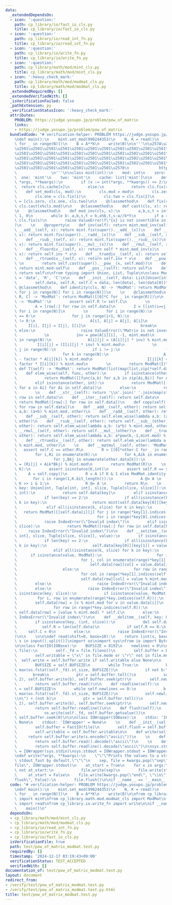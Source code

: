 ```yaml
---
data:
  _extendedDependsOn:
  - icon: ':question:'
    path: cp_library/io/fast_io_cls.py
    title: cp_library/io/fast_io_cls.py
  - icon: ':question:'
    path: cp_library/io/read_int_fn.py
    title: cp_library/io/read_int_fn.py
  - icon: ':question:'
    path: cp_library/io/write_fn.py
    title: cp_library/io/write_fn.py
  - icon: ':question:'
    path: cp_library/math/mod/mint_cls.py
    title: cp_library/math/mod/mint_cls.py
  - icon: ':heavy_check_mark:'
    path: cp_library/math/mod/modmat_cls.py
    title: cp_library/math/mod/modmat_cls.py
  _extendedRequiredBy: []
  _extendedVerifiedWith: []
  _isVerificationFailed: false
  _pathExtension: py
  _verificationStatusIcon: ':heavy_check_mark:'
  attributes:
    PROBLEM: https://judge.yosupo.jp/problem/pow_of_matrix
    links:
    - https://judge.yosupo.jp/problem/pow_of_matrix
  bundledCode: "# verification-helper: PROBLEM https://judge.yosupo.jp/problem/pow_of_matrix\n\
    \ndef main():\n    mint.set_mod(998244353)\n    N, K = read()\n    A = ModMat([read()\
    \ for _ in range(N)])\n    B = A**K\n    write(B)\n\n'''\n\u257A\u2501\u2501\u2501\
    \u2501\u2501\u2501\u2501\u2501\u2501\u2501\u2501\u2501\u2501\u2501\u2501\u2501\
    \u2501\u2501\u2501\u2501\u2501\u2501\u2501\u2501\u2501\u2501\u2501\u2501\u2501\
    \u2501\u2501\u2501\u2501\u2501\u2501\u2501\u2501\u2501\u2501\u2501\u2501\u2501\
    \u2501\u2501\u2501\u2501\u2501\u2501\u2501\u2501\u2501\u2501\u2501\u2501\u2501\
    \u2501\u2501\u2501\u2501\u2501\u2501\u2501\u2578\n             https://kobejean.github.io/cp-library\
    \               \n'''\n\nclass mint(int):\n    mod: int\n    zero: 'mint'\n  \
    \  one: 'mint'\n    two: 'mint'\n    cache: list['mint']\n\n    def __new__(cls,\
    \ *args, **kwargs):\n        if (x := int(*args, **kwargs)) <= 2:\n          \
    \  return cls.cache[x]\n        else:\n            return cls.fix(x)\n\n    @classmethod\n\
    \    def set_mod(cls, mod):\n        cls.mod = mod\n        cls.zero = cls.cast(0)\n\
    \        cls.one = cls.fix(1)\n        cls.two = cls.fix(2)\n        cls.cache\
    \ = [cls.zero, cls.one, cls.two]\n\n    @classmethod\n    def fix(cls, x): return\
    \ cls.cast(x%cls.mod)\n\n    @classmethod\n    def cast(cls, x): return super().__new__(cls,x)\n\
    \n    @classmethod\n    def mod_inv(cls, x):\n        a,b,s,t = int(x), cls.mod,\
    \ 1, 0\n        while b: a,b,s,t = b,a%b,t,s-a//b*t\n        if a == 1: return\
    \ cls.fix(s)\n        raise ValueError(f\"{x} is not invertible in mod {cls.mod}\"\
    )\n    \n    @property\n    def inv(self): return mint.mod_inv(self)\n\n    def\
    \ __add__(self, x): return mint.fix(super().__add__(x))\n    def __radd__(self,\
    \ x): return mint.fix(super().__radd__(x))\n    def __sub__(self, x): return mint.fix(super().__sub__(x))\n\
    \    def __rsub__(self, x): return mint.fix(super().__rsub__(x))\n    def __mul__(self,\
    \ x): return mint.fix(super().__mul__(x))\n    def __rmul__(self, x): return mint.fix(super().__rmul__(x))\n\
    \    def __floordiv__(self, x): return self * mint.mod_inv(x)\n    def __rfloordiv__(self,\
    \ x): return self.inv * x\n    def __truediv__(self, x): return self * mint.mod_inv(x)\n\
    \    def __rtruediv__(self, x): return self.inv * x\n    def __pow__(self, x):\
    \ \n        return self.cast(super().__pow__(x, self.mod))\n    def __neg__(self):\
    \ return mint.mod-self\n    def __pos__(self): return self\n    def __abs__(self):\
    \ return self\n\nfrom typing import Union, List, Tuple\n\nclass ModMat:\n    __slots__\
    \ = 'data', 'R', 'C'\n\n    def __init__(self, data: List[Union[int,mint]]):\n\
    \        self.data, self.R, self.C = data, len(data), len(data[0])\n    \n   \
    \ @classmethod\n    def identity(cls, N) -> 'ModMat': return ModMat([[int(i==j)\
    \ for j in range(N)] for i in range(N)])\n    \n    @classmethod\n    def zeros(cls,\
    \ R, C) -> 'ModMat': return ModMat([[0]*C for _ in range(R)])\n\n    def inv(self)\
    \ -> 'ModMat':\n        assert self.R != self.C\n        \n        N = self.R\n\
    \        A = [row[:] for row in self.data]\n        I = [[int(i==j) for j in range(N)]\
    \ for i in range(N)]\n        \n        for i in range(N):\n            if A[i][i]\
    \ == 0:\n                for j in range(i+1, N):\n                    if A[j][i]\
    \ != 0:\n                        A[i], A[j] = A[j], A[i]\n                   \
    \     I[i], I[j] = I[j], I[i]\n                        break\n               \
    \ else:\n                    raise ValueError(\"Matrix is not invertible\")\n\
    \            \n            inv = pow(A[i][i], -1, mint.mod)\n            for j\
    \ in range(N):\n                A[i][j] = (A[i][j] * inv) % mint.mod\n       \
    \         I[i][j] = (I[i][j] * inv) % mint.mod\n            \n            for\
    \ j in range(N):\n                if i != j:\n                    factor = A[j][i]\n\
    \                    for k in range(N):\n                        A[j][k] = (A[j][k]\
    \ - factor * A[i][k]) % mint.mod\n                        I[j][k] = (I[j][k] -\
    \ factor * I[i][k]) % mint.mod\n        \n        return ModMat(I)\n    \n   \
    \ def T(self) -> 'ModMat': return ModMat(list(map(list,zip(*self.data))))\n\n\
    \    def elem_wise(self, func, other):\n        if isinstance(other, ModMat):\n\
    \            return ModMat([[func(a,b) for a,b in zip(Ai,Bi)] for Ai,Bi in zip(self.data,other.data)])\n\
    \        elif isinstance(other, int):\n            return ModMat([[func(a,other)\
    \ for a in Ai] for Ai in self.data])\n        else:\n            return NotImplemented\n\
    \        \n    def __str__(self): return '\\n'.join(' '.join(map(str,row)) for\
    \ row in self.data)\n    def __iter__(self): return self.data\n    def __copy__(self):\
    \ return ModMat([row[:] for row in self.data])\n    def copy(self): return ModMat([row[:]\
    \ for row in self.data])\n    def __add__(self, other): return self.elem_wise(lambda\
    \ a,b: (a+b) % mint.mod, other)\n    def __radd__(self, other): return self.__add__(other)\n\
    \    def __sub__(self, other): return self.elem_wise(lambda a,b: (a-b) % mint.mod,\
    \ other)\n    def __rsub__(self, other): return self.__sub__(other)\n    def __mul__(self,\
    \ other): return self.elem_wise(lambda a,b: (a*b) % mint.mod, other)\n    def\
    \ __rmul__(self, other): return self.__mul__(other)\n    def __truediv__(self,\
    \ other): return self.elem_wise(lambda a,b: a*pow(b,-1,mint.mod) % mint.mod, other)\n\
    \    def __rtruediv__(self, other): return self.elem_wise(lambda a,b: pow(a,-1,mint.mod)*b\
    \ % mint.mod, other)\n    \n    def __matmul__(self, other: 'ModMat'):\n     \
    \   assert self.C == other.R\n        R = [[0]*other.C for _ in range(self.R)]\n\
    \        for i,Ri in enumerate(R):\n            for k,Aik in enumerate(self.data[i]):\n\
    \                for j,Bkj in enumerate(other.data[k]):\n                    Ri[j]\
    \ = (Ri[j] + Aik*Bkj) % mint.mod\n        return ModMat(R)\n    \n    def __pow__(self,\
    \ K):\n        assert isinstance(K,int)\n        assert self.R == self.C\n   \
    \     A = self.copy()\n        R = A if K & 1 else ModMat.identity(self.R)\n \
    \       for i in range(1,K.bit_length()):\n            A @= A \n            if\
    \ K >> i & 1:\n                R @= A \n        return R\n    \n    def __getitem__(self,\
    \ key: Union[int, Tuple[int, int], slice, Tuple[slice, slice]]):\n        if isinstance(key,\
    \ int):\n            return self.data[key]\n        elif isinstance(key, tuple):\n\
    \            if len(key) == 2:\n                if all(isinstance(k, int) for\
    \ k in key):\n                    return mint(self.data[key[0]][key[1]])\n   \
    \             elif all(isinstance(k, slice) for k in key):\n                 \
    \   return ModMat([[self.data[i][j] for j in range(*key[1].indices(self.C))] \n\
    \                                   for i in range(*key[0].indices(self.R))])\n\
    \            raise IndexError(\"Invalid index\")\n        elif isinstance(key,\
    \ slice):\n            return ModMat([row[:] for row in self.data[key]])\n   \
    \     raise IndexError(\"Invalid index\")\n\n    def __setitem__(self, key: Union[Tuple[int,\
    \ int], slice, Tuple[slice, slice]], value):\n        if isinstance(key, tuple):\n\
    \            if len(key) == 2:\n                if all(isinstance(k, int) for\
    \ k in key):\n                    self.data[key[0]][key[1]] = value % mint.mod\n\
    \                elif all(isinstance(k, slice) for k in key):\n              \
    \      if isinstance(value, ModMat):\n                        for i, row in enumerate(range(*key[0].indices(self.R))):\n\
    \                            for j, col in enumerate(range(*key[1].indices(self.C))):\n\
    \                                self.data[row][col] = value.data[i][j] % mint.mod\n\
    \                    else:\n                        for row in range(*key[0].indices(self.R)):\n\
    \                            for col in range(*key[1].indices(self.C)):\n    \
    \                            self.data[row][col] = value % mint.mod\n        \
    \        else:\n                    raise IndexError(\"Invalid index\")\n    \
    \        else:\n                raise IndexError(\"Invalid index\")\n        elif\
    \ isinstance(key, slice):\n            if isinstance(value, ModMat):\n       \
    \         for i, row in enumerate(range(*key.indices(self.R))):\n            \
    \        self.data[row] = [v % mint.mod for v in value.data[i]]\n            else:\n\
    \                for row in range(*key.indices(self.R)):\n                   \
    \ self.data[row] = [value % mint.mod] * self.C\n        else:\n            raise\
    \ IndexError(\"Invalid index\")\n\n    def __delitem__(self, key: Union[int, slice]):\n\
    \        if isinstance(key, (int, slice)):\n            del self.data[key]\n \
    \           self.R = len(self.data)\n            if self.R == 0:\n           \
    \     self.C = 0\n        else:\n            raise IndexError(\"Invalid index\"\
    )\n\n    \n\n\ndef read(shift=0, base=10):\n    return [int(s, base) + shift for\
    \ s in input().split()]\nimport os\nimport sys\nfrom io import BytesIO, IOBase\n\
    \n\nclass FastIO(IOBase):\n    BUFSIZE = 8192\n    newlines = 0\n\n    def __init__(self,\
    \ file):\n        self._fd = file.fileno()\n        self.buffer = BytesIO()\n\
    \        self.writable = \"x\" in file.mode or \"r\" not in file.mode\n      \
    \  self.write = self.buffer.write if self.writable else None\n\n    def read(self):\n\
    \        BUFSIZE = self.BUFSIZE\n        while True:\n            b = os.read(self._fd,\
    \ max(os.fstat(self._fd).st_size, BUFSIZE))\n            if not b:\n         \
    \       break\n            ptr = self.buffer.tell()\n            self.buffer.seek(0,\
    \ 2), self.buffer.write(b), self.buffer.seek(ptr)\n        self.newlines = 0\n\
    \        return self.buffer.read()\n\n    def readline(self):\n        BUFSIZE\
    \ = self.BUFSIZE\n        while self.newlines == 0:\n            b = os.read(self._fd,\
    \ max(os.fstat(self._fd).st_size, BUFSIZE))\n            self.newlines = b.count(b\"\
    \\n\") + (not b)\n            ptr = self.buffer.tell()\n            self.buffer.seek(0,\
    \ 2), self.buffer.write(b), self.buffer.seek(ptr)\n        self.newlines -= 1\n\
    \        return self.buffer.readline()\n\n    def flush(self):\n        if self.writable:\n\
    \            os.write(self._fd, self.buffer.getvalue())\n            self.buffer.truncate(0),\
    \ self.buffer.seek(0)\n\n\nclass IOWrapper(IOBase):\n    stdin: 'IOWrapper' =\
    \ None\n    stdout: 'IOWrapper' = None\n    \n    def __init__(self, file):\n\
    \        self.buffer = FastIO(file)\n        self.flush = self.buffer.flush\n\
    \        self.writable = self.buffer.writable\n\n    def write(self, s):\n   \
    \     return self.buffer.write(s.encode(\"ascii\"))\n    \n    def read(self):\n\
    \        return self.buffer.read().decode(\"ascii\")\n    \n    def readline(self):\n\
    \        return self.buffer.readline().decode(\"ascii\")\n\nsys.stdin = IOWrapper.stdin\
    \ = IOWrapper(sys.stdin)\nsys.stdout = IOWrapper.stdout = IOWrapper(sys.stdout)\n\
    \ndef write(*args, **kwargs):\n    \"\"\"Prints the values to a stream, or to\
    \ stdout_fast by default.\"\"\"\n    sep, file = kwargs.pop(\"sep\", \" \"), kwargs.pop(\"\
    file\", IOWrapper.stdout)\n    at_start = True\n    for x in args:\n        if\
    \ not at_start:\n            file.write(sep)\n        file.write(str(x))\n   \
    \     at_start = False\n    file.write(kwargs.pop(\"end\", \"\\n\"))\n    if kwargs.pop(\"\
    flush\", False):\n        file.flush()\n\nif __name__ == '__main__':\n    main()\n"
  code: "# verification-helper: PROBLEM https://judge.yosupo.jp/problem/pow_of_matrix\n\
    \ndef main():\n    mint.set_mod(998244353)\n    N, K = read()\n    A = ModMat([read()\
    \ for _ in range(N)])\n    B = A**K\n    write(B)\n\nfrom cp_library.math.mod.mint_cls\
    \ import mint\nfrom cp_library.math.mod.modmat_cls import ModMat\nfrom cp_library.io.read_int_fn\
    \ import read\nfrom cp_library.io.write_fn import write\n\nif __name__ == '__main__':\n\
    \    main()\n"
  dependsOn:
  - cp_library/math/mod/mint_cls.py
  - cp_library/math/mod/modmat_cls.py
  - cp_library/io/read_int_fn.py
  - cp_library/io/write_fn.py
  - cp_library/io/fast_io_cls.py
  isVerificationFile: true
  path: test/pow_of_matrix_modmat.test.py
  requiredBy: []
  timestamp: '2024-12-17 03:19:43+09:00'
  verificationStatus: TEST_ACCEPTED
  verifiedWith: []
documentation_of: test/pow_of_matrix_modmat.test.py
layout: document
redirect_from:
- /verify/test/pow_of_matrix_modmat.test.py
- /verify/test/pow_of_matrix_modmat.test.py.html
title: test/pow_of_matrix_modmat.test.py
---
```

